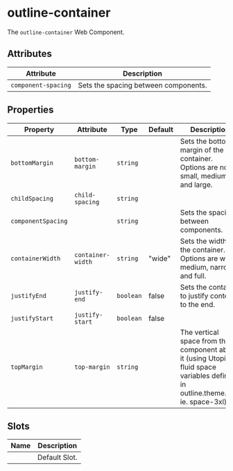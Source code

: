 # outline-container

The `outline-container` Web Component.

## Attributes

| Attribute           | Description                          |
|---------------------|--------------------------------------|
| `component-spacing` | Sets the spacing between components. |

## Properties

| Property           | Attribute         | Type      | Default | Description                                      |
|--------------------|-------------------|-----------|---------|--------------------------------------------------|
| `bottomMargin`     | `bottom-margin`   | `string`  |         | Sets the bottom margin of the container. Options are none, small, medium, and large. |
| `childSpacing`     | `child-spacing`   | `string`  |         |                                                  |
| `componentSpacing` |                   | `string`  |         | Sets the spacing between components.             |
| `containerWidth`   | `container-width` | `string`  | "wide"  | Sets the width of the container. Options are wide, medium, narrow, and full. |
| `justifyEnd`       | `justify-end`     | `boolean` | false   | Sets the container to justify content to the end. |
| `justifyStart`     | `justify-start`   | `boolean` | false   |                                                  |
| `topMargin`        | `top-margin`      | `string`  |         | The vertical space from the component above it (using Utopia fluid space variables defined in outline.theme.css, ie. space-3xl) |

## Slots

| Name | Description   |
|------|---------------|
|      | Default Slot. |
